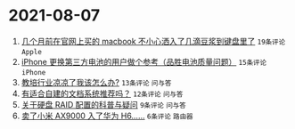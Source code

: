 # 2021-08-07

1. [几个月前在官网上买的 macbook 不小心洒入了几滴豆浆到键盘里了](https://www.v2ex.com/t/794212) `19条评论` `Apple`
1. [iPhone 更换第三方电池的用户做个参考（品胜电池质量问题）](https://www.v2ex.com/t/794216) `15条评论` `iPhone`
1. [教培行业凉凉了我该怎么办?](https://www.v2ex.com/t/794236) `13条评论` `问与答`
1. [有适合自建的文档系统推荐吗？](https://www.v2ex.com/t/794225) `12条评论` `问与答`
1. [关于硬盘 RAID 配置的科普与疑问](https://www.v2ex.com/t/794221) `9条评论` `问与答`
1. [卖了小米 AX9000 入了华为 H6……](https://www.v2ex.com/t/794232) `6条评论` `路由器`
